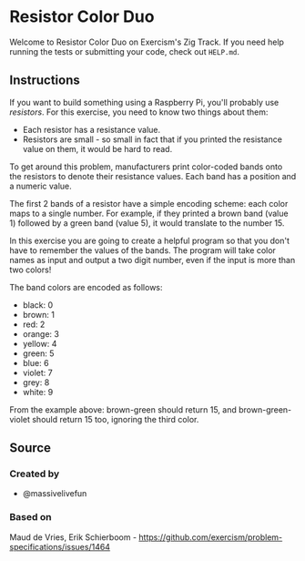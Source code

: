 # Resistor Color Duo

Welcome to Resistor Color Duo on Exercism's Zig Track.
If you need help running the tests or submitting your code, check out `HELP.md`.

## Instructions

If you want to build something using a Raspberry Pi, you'll probably use _resistors_.
For this exercise, you need to know two things about them:

- Each resistor has a resistance value.
- Resistors are small - so small in fact that if you printed the resistance value on them, it would be hard to read.

To get around this problem, manufacturers print color-coded bands onto the resistors to denote their resistance values.
Each band has a position and a numeric value.

The first 2 bands of a resistor have a simple encoding scheme: each color maps to a single number.
For example, if they printed a brown band (value 1) followed by a green band (value 5), it would translate to the number 15.

In this exercise you are going to create a helpful program so that you don't have to remember the values of the bands.
The program will take color names as input and output a two digit number, even if the input is more than two colors!

The band colors are encoded as follows:

- black: 0
- brown: 1
- red: 2
- orange: 3
- yellow: 4
- green: 5
- blue: 6
- violet: 7
- grey: 8
- white: 9

From the example above:
brown-green should return 15, and
brown-green-violet should return 15 too, ignoring the third color.

## Source

### Created by

- @massivelivefun

### Based on

Maud de Vries, Erik Schierboom - https://github.com/exercism/problem-specifications/issues/1464